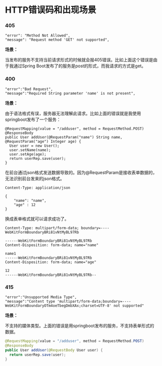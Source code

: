 # HTTP错误码和出现场景

### 405

```
"error": "Method Not Allowed",
"message": "Request method 'GET' not supported",
```

**场景：**

当发布的服务不支持当前请求形式的时候就会报405错误。比如上面这个错误是由于我通过Spring Boot发布了的服务是post的形式，而我请求的方式是get。

### 400

```
"error":"Bad Request",
"message":"Required String parameter 'name' is not present",
```

**场景：**

由于语法格式有误，服务器无法理解此请求。比如上面的错误就是我使用springboot发布了一个服务：

```
@RequestMapping(value = "/adduser", method = RequestMethod.POST)
@ResponseBody
public User addUser(@RequestParam("name") String name, @RequestParam("age") Integer age) {
  User user = new User();
  user.setName(name);
  user.setAge(age);
  return userRep.save(user);
}
```

在前台通过json格式发送数据导致的。因为@RequestParam是接收表单数据的，无法识别前台发来的json格式。

```
Content-Type: application/json

{
    "name": "name",
    "age" : 12
}
```

换成表单格式就可以请求成功了。

```
Content-Type: multipart/form-data; boundary=----WebKitFormBoundaryBRi81vNtMyBL97Rb

------WebKitFormBoundaryBRi81vNtMyBL97Rb
Content-Disposition: form-data; name="name"

name1
------WebKitFormBoundaryBRi81vNtMyBL97Rb
Content-Disposition: form-data; name="age"

12
------WebKitFormBoundaryBRi81vNtMyBL97Rb--
```

### 415

```
"error":"Unsupported Media Type",
"message":"Content type 'multipart/form-data;boundary=----WebKitFormBoundaryOTm4oeTbegDmbXAx;charset=UTF-8' not supported"
```

**场景：**

不支持的媒体类型。上面的错误是用springboot发布的服务，不支持表单形式的数据。

```java
@RequestMapping(value = "/adduser", method = RequestMethod.POST)
@ResponseBody
public User addUser(@RequestBody User user) {
  return userRep.save(user);
}
```



